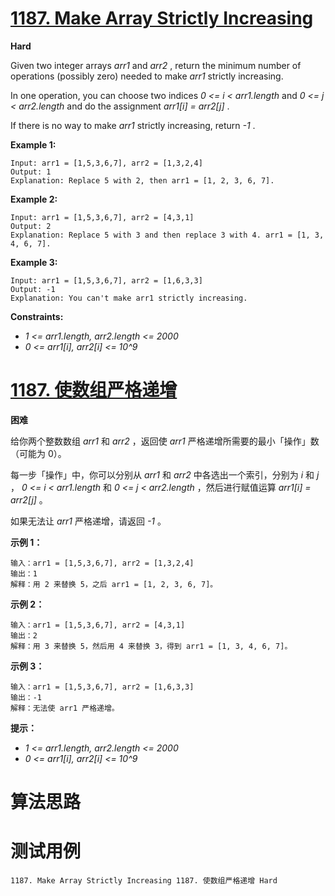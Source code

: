 # [1187. Make Array Strictly Increasing][enTitle]

**Hard**

Given two integer arrays  *arr1*  and  *arr2* , return the minimum number of operations (possibly zero) needed to make  *arr1*  strictly increasing.

In one operation, you can choose two indices  *0 <= i < arr1.length*  and  *0 <= j < arr2.length*  and do the assignment  *arr1[i] = arr2[j]* .

If there is no way to make  *arr1*  strictly increasing, return  *-1* .



**Example 1:** 

```
Input: arr1 = [1,5,3,6,7], arr2 = [1,3,2,4]
Output: 1
Explanation: Replace 5 with 2, then arr1 = [1, 2, 3, 6, 7].

```

**Example 2:** 

```
Input: arr1 = [1,5,3,6,7], arr2 = [4,3,1]
Output: 2
Explanation: Replace 5 with 3 and then replace 3 with 4. arr1 = [1, 3, 4, 6, 7].

```

**Example 3:** 

```
Input: arr1 = [1,5,3,6,7], arr2 = [1,6,3,3]
Output: -1
Explanation: You can't make arr1 strictly increasing.
```



**Constraints:** 

-  *1 <= arr1.length, arr2.length <= 2000*  
-  *0 <= arr1[i], arr2[i] <= 10^9* 




# [1187. 使数组严格递增][cnTitle]

**困难**

给你两个整数数组  *arr1*  和  *arr2* ，返回使  *arr1*  严格递增所需要的最小「操作」数（可能为 0）。

每一步「操作」中，你可以分别从  *arr1*  和  *arr2*  中各选出一个索引，分别为  *i*  和  *j* ， *0 <= i < arr1.length*  和  *0 <= j < arr2.length* ，然后进行赋值运算  *arr1[i] = arr2[j]* 。

如果无法让  *arr1*  严格递增，请返回  *-1* 。



**示例 1：** 

```
输入：arr1 = [1,5,3,6,7], arr2 = [1,3,2,4]
输出：1
解释：用 2 来替换 5，之后 arr1 = [1, 2, 3, 6, 7]。

```

**示例 2：** 

```
输入：arr1 = [1,5,3,6,7], arr2 = [4,3,1]
输出：2
解释：用 3 来替换 5，然后用 4 来替换 3，得到 arr1 = [1, 3, 4, 6, 7]。

```

**示例 3：** 

```
输入：arr1 = [1,5,3,6,7], arr2 = [1,6,3,3]
输出：-1
解释：无法使 arr1 严格递增。
```



**提示：** 

-  *1 <= arr1.length, arr2.length <= 2000*  
-  *0 <= arr1[i], arr2[i] <= 10^9* 






# 算法思路

# 测试用例
```
1187. Make Array Strictly Increasing 1187. 使数组严格递增 Hard
```

[enTitle]: https://leetcode.com/problems/make-array-strictly-increasing/
[cnTitle]: https://leetcode-cn.com/problems/make-array-strictly-increasing/
